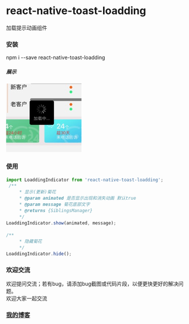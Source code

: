 # react-native-toast-loadding
加载提示动画组件

### 安装
npm i --save react-native-toast-loadding

##### 展示
<p>
    <img src ="./showImg/loadding.jpg" />
</p>

### 使用
```javascript
import LoaddingIndicator from 'react-native-toast-loadding';
 /**
     * 显示(更新)菊花
     * @param animated 是否显示出现和消失动画 默认true
     * @param message 菊花底部文字
     * @returns {SiblingsManager}
     */
LoaddingIndicator.show(animated, message);

/**
     * 隐藏菊花
     */
LoaddingIndicator.hide();

```

### 欢迎交流
欢迎提问交流；若有bug，请添加bug截图或代码片段，以便更快更好的解决问题。<br>
欢迎大家一起交流

### [我的博客](http://blog.sina.com.cn/s/articlelist_6078695441_0_1.html)
